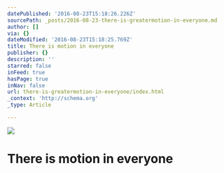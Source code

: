 ```yaml
---
datePublished: '2016-08-23T15:18:26.226Z'
sourcePath: _posts/2016-08-23-there-is-greatermotion-in-everyone.md
author: []
via: {}
dateModified: '2016-08-23T15:18:25.769Z'
title: There is motion in everyone
publisher: {}
description: ''
starred: false
inFeed: true
hasPage: true
inNav: false
url: there-is-greatermotion-in-everyone/index.html
_context: 'http://schema.org'
_type: Article

---
```

![](https://the-grid-user-content.s3-us-west-2.amazonaws.com/64e446ed-2813-4223-8637-bcfd1504cd75.jpg)

# There is motion in everyone
